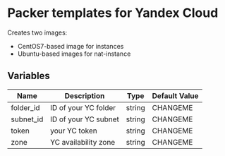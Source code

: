 Packer templates for Yandex Cloud
==============================

Creates two images:
- CentOS7-based image for instances
- Ubuntu-based images for nat-instance


Variables
---------

| Name | Description | Type | Default Value |
|------|-------------|------|---------------|
| folder_id | ID of your YC folder | string | CHANGEME |
| subnet_id | ID of your YC subnet | string | CHANGEME |
| token | your YC token | string | CHANGEME |
| zone | YC availability zone | string | CHANGEME |
